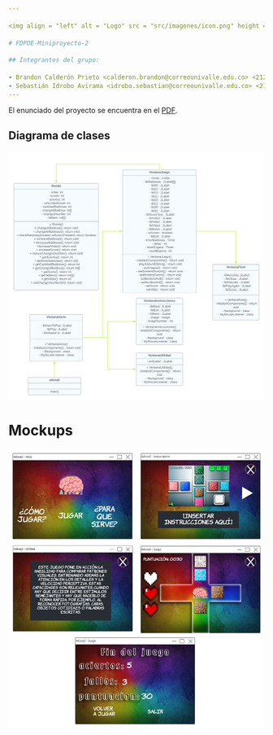 ```yaml
---

<img align = "left" alt = "Logo" src = "src/imagenes/icon.png" height = "128"><br>

# FDPOE-Miniproyecto-2

## Integrantes del grupo:

- Brandon Calderón Prieto <calderon.brandon@correounivalle.edu.co> <2125974>
- Sebastián Idrobo Avirama <idrobo.sebastian@correounivalle.edu.co> <2122637>
---
```


El enunciado del proyecto se encuentra en el [PDF](src/Minproyecto%20-%202.pdf).

## Diagrama de clases

![Diagrama de clases](src/Diagrama%20clases.png)

# Mockups

![Mockups](src/Mockups.jpg)
